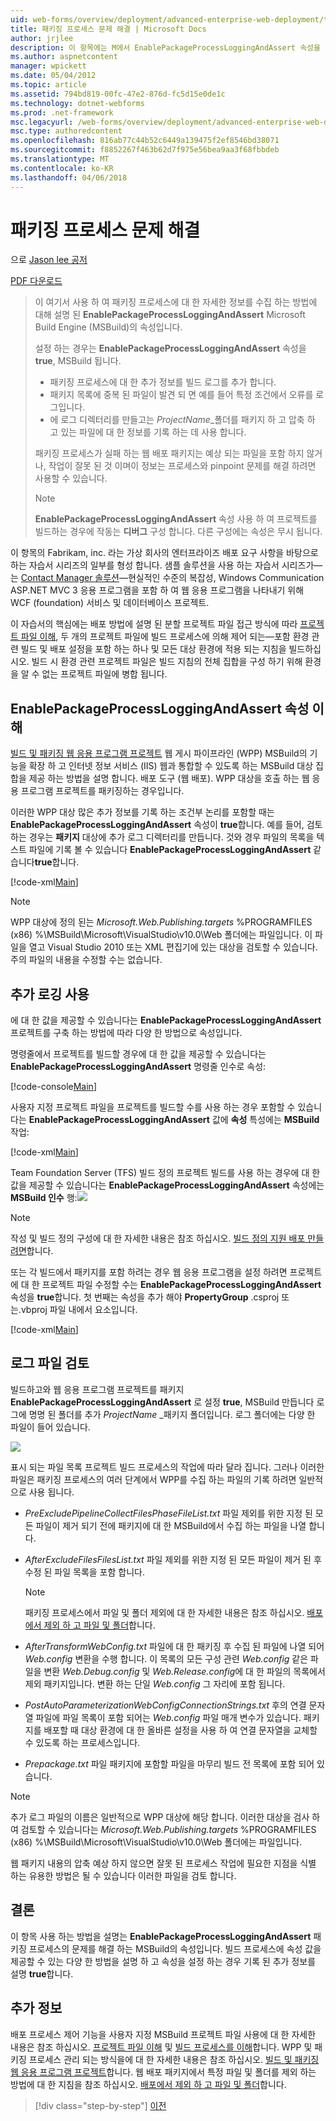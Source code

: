 ```yaml
---
uid: web-forms/overview/deployment/advanced-enterprise-web-deployment/troubleshooting-the-packaging-process
title: 패키징 프로세스 문제 해결 | Microsoft Docs
author: jrjlee
description: 이 항목에는 M에서 EnablePackageProcessLoggingAndAssert 속성을 사용 하 여 패키징 프로세스에 대 한 자세한 정보를 수집 하는 방법에 대해 설명...
ms.author: aspnetcontent
manager: wpickett
ms.date: 05/04/2012
ms.topic: article
ms.assetid: 794bd819-00fc-47e2-876d-fc5d15e0de1c
ms.technology: dotnet-webforms
ms.prod: .net-framework
msc.legacyurl: /web-forms/overview/deployment/advanced-enterprise-web-deployment/troubleshooting-the-packaging-process
msc.type: authoredcontent
ms.openlocfilehash: 816ab77c44b52c6449a139475f2ef8546bd38071
ms.sourcegitcommit: f8852267f463b62d7f975e56bea9aa3f68fbbdeb
ms.translationtype: MT
ms.contentlocale: ko-KR
ms.lasthandoff: 04/06/2018
---
```

<a name="troubleshooting-the-packaging-process"></a>패키징 프로세스 문제 해결
====================
으로 [Jason lee 공저](https://github.com/jrjlee)

[PDF 다운로드](https://msdnshared.blob.core.windows.net/media/MSDNBlogsFS/prod.evol.blogs.msdn.com/CommunityServer.Blogs.Components.WeblogFiles/00/00/00/63/56/8130.DeployingWebAppsInEnterpriseScenarios.pdf)

> 이 여기서 사용 하 여 패키징 프로세스에 대 한 자세한 정보를 수집 하는 방법에 대해 설명 된 **EnablePackageProcessLoggingAndAssert** Microsoft Build Engine (MSBuild)의 속성입니다.
> 
> 설정 하는 경우는 **EnablePackageProcessLoggingAndAssert** 속성을 **true**, MSBuild 됩니다.
> 
> - 패키징 프로세스에 대 한 추가 정보를 빌드 로그를 추가 합니다.
> - 패키지 목록에 중복 된 파일이 발견 되 면 예를 들어 특정 조건에서 오류를 로그입니다.
> - 에 로그 디렉터리를 만들고는 *ProjectName*\_폴더를 패키지 하 고 압축 하 고 있는 파일에 대 한 정보를 기록 하는 데 사용 합니다.
> 
> 패키징 프로세스가 실패 하는 웹 배포 패키지는 예상 되는 파일을 포함 하지 않거나, 작업이 잘못 된 것 이며이 정보는 프로세스와 pinpoint 문제를 해결 하려면 사용할 수 있습니다.
> 
> > [!NOTE]
> > **EnablePackageProcessLoggingAndAssert** 속성 사용 하 여 프로젝트를 빌드하는 경우에 작동는 **디버그** 구성 합니다. 다른 구성에는 속성은 무시 됩니다.


이 항목의 Fabrikam, inc. 라는 가상 회사의 엔터프라이즈 배포 요구 사항을 바탕으로 하는 자습서 시리즈의 일부를 형성 합니다. 샘플 솔루션을 사용 하는 자습서 시리즈가&#x2014;는 [Contact Manager 솔루션](../web-deployment-in-the-enterprise/the-contact-manager-solution.md)&#x2014;현실적인 수준의 복잡성, Windows Communication ASP.NET MVC 3 응용 프로그램을 포함 하 여 웹 응용 프로그램을 나타내기 위해 WCF (foundation) 서비스 및 데이터베이스 프로젝트.

이 자습서의 핵심에는 배포 방법에 설명 된 분할 프로젝트 파일 접근 방식에 따라 [프로젝트 파일 이해](../web-deployment-in-the-enterprise/understanding-the-project-file.md), 두 개의 프로젝트 파일에 빌드 프로세스에 의해 제어 되는&#x2014;포함 환경 관련 빌드 및 배포 설정을 포함 하는 하나 및 모든 대상 환경에 적용 되는 지침을 빌드하십시오. 빌드 시 환경 관련 프로젝트 파일은 빌드 지침의 전체 집합을 구성 하기 위해 환경을 알 수 없는 프로젝트 파일에 병합 됩니다.

## <a name="understanding-the-enablepackageprocessloggingandassert-property"></a>EnablePackageProcessLoggingAndAssert 속성 이해

[빌드 및 패키징 웹 응용 프로그램 프로젝트](../web-deployment-in-the-enterprise/building-and-packaging-web-application-projects.md) 웹 게시 파이프라인 (WPP) MSBuild의 기능을 확장 하 고 인터넷 정보 서비스 (IIS) 웹과 통합할 수 있도록 하는 MSBuild 대상 집합을 제공 하는 방법을 설명 합니다. 배포 도구 (웹 배포). WPP 대상을 호출 하는 웹 응용 프로그램 프로젝트를 패키징하는 경우입니다.

이러한 WPP 대상 많은 추가 정보를 기록 하는 조건부 논리를 포함할 때는 **EnablePackageProcessLoggingAndAssert** 속성이 **true**합니다. 예를 들어, 검토 하는 경우는 **패키지** 대상에 추가 로그 디렉터리를 만듭니다. 것와 경우 파일의 목록을 텍스트 파일에 기록 볼 수 있습니다 **EnablePackageProcessLoggingAndAssert** 같습니다**true**합니다.


[!code-xml[Main](troubleshooting-the-packaging-process/samples/sample1.xml)]


> [!NOTE]
> WPP 대상에 정의 된는 *Microsoft.Web.Publishing.targets* %PROGRAMFILES (x86) %\MSBuild\Microsoft\VisualStudio\v10.0\Web 폴더에는 파일입니다. 이 파일을 열고 Visual Studio 2010 또는 XML 편집기에 있는 대상을 검토할 수 있습니다. 주의 파일의 내용을 수정할 수는 없습니다.


## <a name="enabling-the-additional-logging"></a>추가 로깅 사용

에 대 한 값을 제공할 수 있습니다는 **EnablePackageProcessLoggingAndAssert** 프로젝트를 구축 하는 방법에 따라 다양 한 방법으로 속성입니다.

명령줄에서 프로젝트를 빌드할 경우에 대 한 값을 제공할 수 있습니다는 **EnablePackageProcessLoggingAndAssert** 명령줄 인수로 속성:


[!code-console[Main](troubleshooting-the-packaging-process/samples/sample2.cmd)]


사용자 지정 프로젝트 파일을 프로젝트를 빌드할 수를 사용 하는 경우 포함할 수 있습니다는 **EnablePackageProcessLoggingAndAssert** 값에 **속성** 특성에는 **MSBuild**작업:


[!code-xml[Main](troubleshooting-the-packaging-process/samples/sample3.xml)]


Team Foundation Server (TFS) 빌드 정의 프로젝트 빌드를 사용 하는 경우에 대 한 값을 제공할 수 있습니다는 **EnablePackageProcessLoggingAndAssert** 속성에는 **MSBuild 인수** 행:![](troubleshooting-the-packaging-process/_static/image1.png)

> [!NOTE]
> 작성 및 빌드 정의 구성에 대 한 자세한 내용은 참조 하십시오. [빌드 정의 지원 배포 만들려면](../configuring-team-foundation-server-for-web-deployment/creating-a-build-definition-that-supports-deployment.md)합니다.


또는 각 빌드에서 패키지를 포함 하려는 경우 웹 응용 프로그램을 설정 하려면 프로젝트에 대 한 프로젝트 파일 수정할 수는 **EnablePackageProcessLoggingAndAssert** 속성을 **true**합니다. 첫 번째는 속성을 추가 해야 **PropertyGroup** .csproj 또는.vbproj 파일 내에서 요소입니다.


[!code-xml[Main](troubleshooting-the-packaging-process/samples/sample4.xml)]


## <a name="reviewing-the-log-files"></a>로그 파일 검토

빌드하고와 웹 응용 프로그램 프로젝트를 패키지 **EnablePackageProcessLoggingAndAssert** 로 설정 **true**, MSBuild 만듭니다 로그에 명명 된 폴더를 추가 *ProjectName* \_패키지 폴더입니다. 로그 폴더에는 다양 한 파일이 들어 있습니다.

![](troubleshooting-the-packaging-process/_static/image2.png)

표시 되는 파일 목록 프로젝트 빌드 프로세스의 작업에 따라 달라 집니다. 그러나 이러한 파일은 패키징 프로세스의 여러 단계에서 WPP를 수집 하는 파일의 기록 하려면 일반적으로 사용 됩니다.

- *PreExcludePipelineCollectFilesPhaseFileList.txt* 파일 제외를 위한 지정 된 모든 파일이 제거 되기 전에 패키지에 대 한 MSBuild에서 수집 하는 파일을 나열 합니다.
- *AfterExcludeFilesFilesList.txt* 파일 제외를 위한 지정 된 모든 파일이 제거 된 후 수정 된 파일 목록을 포함 합니다.

    > [!NOTE]
    > 패키징 프로세스에서 파일 및 폴더 제외에 대 한 자세한 내용은 참조 하십시오. [배포에서 제외 하 고 파일 및 폴더](excluding-files-and-folders-from-deployment.md)합니다.
- *AfterTransformWebConfig.txt* 파일에 대 한 패키징 후 수집 된 파일에 나열 되어 *Web.config* 변환을 수행 합니다. 이 목록의 모든 구성 관련 *Web.config* 같은 파일을 변환 *Web.Debug.config* 및 *Web.Release.config*에 대 한 파일의 목록에서 제외 패키지입니다. 변환 하는 단일 *Web.config* 그 자리에 포함 됩니다.
- *PostAutoParameterizationWebConfigConnectionStrings.txt* 후의 연결 문자열 파일에 파일 목록이 포함 되어는 *Web.config* 파일 매개 변수가 있습니다. 패키지를 배포할 때 대상 환경에 대 한 올바른 설정을 사용 하 여 연결 문자열을 교체할 수 있도록 하는 프로세스입니다.
- *Prepackage.txt* 파일 패키지에 포함할 파일을 마무리 빌드 전 목록에 포함 되어 있습니다.

> [!NOTE]
> 추가 로그 파일의 이름은 일반적으로 WPP 대상에 해당 합니다. 이러한 대상을 검사 하 여 검토할 수 있습니다는 *Microsoft.Web.Publishing.targets* %PROGRAMFILES (x86) %\MSBuild\Microsoft\VisualStudio\v10.0\Web 폴더에는 파일입니다.


웹 패키지 내용의 압축 예상 하지 않으면 잘못 된 프로세스 작업에 필요한 지점을 식별 하는 유용한 방법은 될 수 있습니다 이러한 파일을 검토 합니다.

## <a name="conclusion"></a>결론

이 항목 사용 하는 방법을 설명는 **EnablePackageProcessLoggingAndAssert** 패키징 프로세스의 문제를 해결 하는 MSBuild의 속성입니다. 빌드 프로세스에 속성 값을 제공할 수 있는 다양 한 방법을 설명 하 고 속성을 설정 하는 경우 기록 된 추가 정보를 설명 **true**합니다.

## <a name="further-reading"></a>추가 정보

배포 프로세스 제어 기능을 사용자 지정 MSBuild 프로젝트 파일 사용에 대 한 자세한 내용은 참조 하십시오. [프로젝트 파일 이해](../web-deployment-in-the-enterprise/understanding-the-project-file.md) 및 [빌드 프로세스를 이해](../web-deployment-in-the-enterprise/understanding-the-build-process.md)합니다. WPP 및 패키징 프로세스 관리 되는 방식을에 대 한 자세한 내용은 참조 하십시오. [빌드 및 패키징 웹 응용 프로그램 프로젝트](../web-deployment-in-the-enterprise/building-and-packaging-web-application-projects.md)합니다. 웹 배포 패키지에서 특정 파일 및 폴더를 제외 하는 방법에 대 한 지침을 참조 하십시오. [배포에서 제외 하 고 파일 및 폴더](excluding-files-and-folders-from-deployment.md)합니다.

> [!div class="step-by-step"]
> [이전](running-windows-powershell-scripts-from-msbuild-project-files.md)
